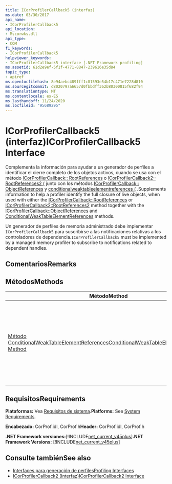 ```yaml
---
title: ICorProfilerCallback5 (interfaz)
ms.date: 03/30/2017
api_name:
- ICorProfilerCallback5
api_location:
- Mscorwks.dll
api_type:
- COM
f1_keywords:
- ICorProfilerCallback5
helpviewer_keywords:
- ICorProfilerCallback5 interface [.NET Framework profiling]
ms.assetid: 61d2e9ef-5f1f-4771-8847-239616e35d84
topic_type:
- apiref
ms.openlocfilehash: 8e94aebc489fff1c81593e54b17c471e7228d810
ms.sourcegitcommit: d8020797a6657d0fbbdff362b80300815f682f94
ms.translationtype: MT
ms.contentlocale: es-ES
ms.lasthandoff: 11/24/2020
ms.locfileid: "95689295"
---
```

# <a name="icorprofilercallback5-interface"></a><span data-ttu-id="23173-102">ICorProfilerCallback5 (interfaz)</span><span class="sxs-lookup"><span data-stu-id="23173-102">ICorProfilerCallback5 Interface</span></span>

<span data-ttu-id="23173-103">Complementa la información para ayudar a un generador de perfiles a identificar el cierre completo de los objetos activos, cuando se usa con el método [ICorProfilerCallback:: RootReferences](icorprofilercallback-rootreferences-method.md) o [ICorProfilerCallback2:: RootReferences2 (](icorprofilercallback2-rootreferences2-method.md) junto con los métodos [ICorProfilerCallback:: ObjectReferences](icorprofilercallback-objectreferences-method.md) y [conditionalweaktableelementreferences (](icorprofilercallback5-conditionalweaktableelementreferences-method.md) .</span><span class="sxs-lookup"><span data-stu-id="23173-103">Supplements information to help a profiler identify the full closure of live objects, when used with either the [ICorProfilerCallback::RootReferences](icorprofilercallback-rootreferences-method.md) or [ICorProfilerCallback2::RootReferences2](icorprofilercallback2-rootreferences2-method.md) method together with the [ICorProfilerCallback::ObjectReferences](icorprofilercallback-objectreferences-method.md) and [ConditionalWeakTableElementReferences](icorprofilercallback5-conditionalweaktableelementreferences-method.md) methods.</span></span>  
  
 <span data-ttu-id="23173-104">Un generador de perfiles de memoria administrado debe implementar `ICorProfilerCallback5` para suscribirse a las notificaciones relativas a los controladores de dependencia.</span><span class="sxs-lookup"><span data-stu-id="23173-104">`ICorProfilerCallback5` must be implemented by a managed memory profiler to subscribe to notifications related to dependent handles.</span></span>  
  
## <a name="remarks"></a><span data-ttu-id="23173-105">Comentarios</span><span class="sxs-lookup"><span data-stu-id="23173-105">Remarks</span></span>  
  
## <a name="methods"></a><span data-ttu-id="23173-106">Métodos</span><span class="sxs-lookup"><span data-stu-id="23173-106">Methods</span></span>  
  
|<span data-ttu-id="23173-107">Método</span><span class="sxs-lookup"><span data-stu-id="23173-107">Method</span></span>|<span data-ttu-id="23173-108">Descripción</span><span class="sxs-lookup"><span data-stu-id="23173-108">Description</span></span>|  
|------------|-----------------|  
|[<span data-ttu-id="23173-109">Método ConditionalWeakTableElementReferences</span><span class="sxs-lookup"><span data-stu-id="23173-109">ConditionalWeakTableElementReferences Method</span></span>](icorprofilercallback5-conditionalweaktableelementreferences-method.md)|<span data-ttu-id="23173-110">Identifica el cierre transitivo de los objetos a los que esas raíces hacen referencia mediante referencias directas de campo de miembro y mediante dependencias `ConditionalWeakTable`.</span><span class="sxs-lookup"><span data-stu-id="23173-110">Identifies the transitive closure of objects referenced by those roots through both direct member field references and through `ConditionalWeakTable` dependencies.</span></span>|  
  
## <a name="requirements"></a><span data-ttu-id="23173-111">Requisitos</span><span class="sxs-lookup"><span data-stu-id="23173-111">Requirements</span></span>  

 <span data-ttu-id="23173-112">**Plataformas:** Vea [Requisitos de sistema](../../get-started/system-requirements.md).</span><span class="sxs-lookup"><span data-stu-id="23173-112">**Platforms:** See [System Requirements](../../get-started/system-requirements.md).</span></span>  
  
 <span data-ttu-id="23173-113">**Encabezado:** CorProf.idl, CorProf.h</span><span class="sxs-lookup"><span data-stu-id="23173-113">**Header:** CorProf.idl, CorProf.h</span></span>  
  
 <span data-ttu-id="23173-114">**.NET Framework versiones:**[!INCLUDE[net_current_v45plus](../../../../includes/net-current-v45plus-md.md)]</span><span class="sxs-lookup"><span data-stu-id="23173-114">**.NET Framework Versions:** [!INCLUDE[net_current_v45plus](../../../../includes/net-current-v45plus-md.md)]</span></span>  
  
## <a name="see-also"></a><span data-ttu-id="23173-115">Consulte también</span><span class="sxs-lookup"><span data-stu-id="23173-115">See also</span></span>

- [<span data-ttu-id="23173-116">Interfaces para generación de perfiles</span><span class="sxs-lookup"><span data-stu-id="23173-116">Profiling Interfaces</span></span>](profiling-interfaces.md)
- [<span data-ttu-id="23173-117">ICorProfilerCallback2 (Interfaz)</span><span class="sxs-lookup"><span data-stu-id="23173-117">ICorProfilerCallback2 Interface</span></span>](icorprofilercallback2-interface.md)
